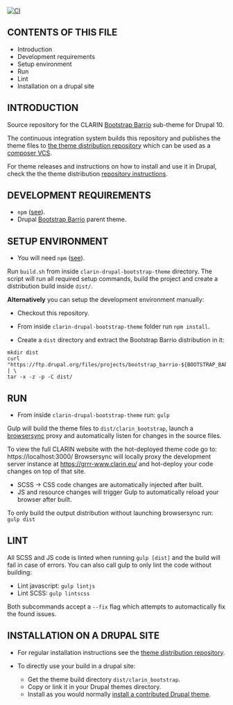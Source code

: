 [![CI](https://github.com/clarin-eric/clarin-drupal-bootstrap-theme/workflows/CI/badge.svg)](https://github.com/clarin-eric/clarin-drupal-bootstrap-theme/actions?query=workflow%3ACI+branch%3A1.0)

CONTENTS OF THIS FILE
---------------------

 * Introduction
 * Development requirements
 * Setup environment
 * Run
 * Lint
 * Installation on a drupal site


INTRODUCTION
------------

Source repository for the CLARIN [Bootstrap Barrio](https://www.drupal.org/project/bootstrap_barrio) sub-theme for Drupal 10.

The continuous integration system builds this repository and publishes the theme files to [the theme distribution repository](https://github.com/clarin-eric/clarin-drupal-bootstrap-theme-dist) which can be used as a [composer VCS](https://getcomposer.org/doc/05-repositories.md#vcs).

For theme releases and instructions on how to install and use it in Drupal, check the the theme distribution [repository instructions](https://github.com/clarin-eric/clarin-drupal-bootstrap-theme-dist/blob/main/README.md).

DEVELOPMENT REQUIREMENTS
------------

* `npm` ([see](https://www.npmjs.com/get-npm)).
* Drupal [Bootstrap Barrio](https://www.drupal.org/project/bootstrap_barrio) parent theme.


SETUP ENVIRONMENT
-------------

* You will need `npm` ([see](https://www.npmjs.com/get-npm)).

Run `build.sh` from inside `clarin-drupal-bootstrap-theme` directory. The script will run all required setup commands, build the project and create a distribution build inside `dist/`.

**Alternatively** you can setup the development environment manually:

* Checkout this repository.

* From inside `clarin-drupal-bootstrap-theme` folder run `npm install`.

* Create a `dist` directory and extract the Bootstrap Barrio distribution in it:
```
mkdir dist
curl "https://ftp.drupal.org/files/projects/bootstrap_barrio-${BOOTSTRAP_BARRIO_VERSION}.tar.gz" | \
tar -x -z -p -C dist/
```

RUN
-------------

* From inside `clarin-drupal-bootstrap-theme` run: `gulp`

Gulp will build the theme files to `dist/clarin_bootstrap`, launch a [browsersync](https://browsersync.io/) proxy and automatically listen for changes in the source files.

To view the full CLARIN website with the hot-deployed theme code go to: https://localhost:3000/
Browsersync will locally proxy the development server instance at https://grrr-www.clarin.eu/ and hot-deploy your code changes on top of that site.

  * SCSS -> CSS code changes are automatically injected after built.
  * JS and resource changes will trigger Gulp to automatically reload your browser after built.

To only build the output distribution without launching browsersync run: `gulp dist`

LINT
-------------

All SCSS and JS code is linted when running `gulp [dist]` and the build will fail in case of errors. You can also call gulp to only lint the code without building:
* Lint javascript: `gulp lintjs`
* Lint SCSS: `gulp lintscss`

Both subcommands accept a `--fix` flag which attempts to automactically fix the found issues.

INSTALLATION ON A DRUPAL SITE
------------

 * For regular installation instructions see the [theme distribution repository](https://github.com/clarin-eric/clarin-drupal-bootstrap-theme-dist).

 * To directly use your build in a drupal site:
   * Get the theme build directory `dist/clarin_bootstrap`.
   * Copy or link it in your Drupal themes directory.
   * Install as you would normally [install a contributed Drupal theme](https://www.drupal.org/docs/user_guide/en/extend-theme-install.html).
